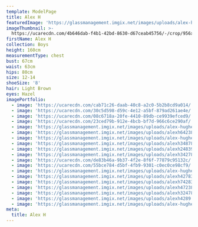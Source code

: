 ```yaml
---
template: ModelPage
title: Alex H
featuredImage: 'https://glassmanagement.imgix.net/images/uploads/alex-hughes-banner.jpg'
imageThumbnail: >-
  https://ucarecdn.com/4b646dab-f4b1-42bd-8630-d67ceab45756/-/crop/956x909/107,44/-/preview/
firstName: Alex H
collection: Boys
height: 160cm
measurementType: chest
bust: 67cm
waist: 63cm
hips: 80cm
size: 12-14
shoeSize: '8'
hair: Light Brown
eyes: Hazel
imagePortfolio:
  - image: 'https://ucarecdn.com/cab71c26-daab-40c8-a2c0-5b2b8cd9a014/'
  - image: 'https://ucarecdn.com/30c5d598-d59c-4e12-a5bf-879ad261ae4e/'
  - image: 'https://ucarecdn.com/08c6718a-20fe-4410-89db-ce9939efced9/'
  - image: 'https://ucarecdn.com/23ced79b-912e-4bcb-bf7d-966c6ce290af/'
  - image: 'https://glassmanagement.imgix.net/images/uploads/alex-hughes.jpg'
  - image: 'https://glassmanagement.imgix.net/images/uploads/alexh6423871329.jpg'
  - image: 'https://glassmanagement.imgix.net/images/uploads/alex-hughes-3.jpg'
  - image: 'https://glassmanagement.imgix.net/images/uploads/alexh348789374.jpg'
  - image: 'https://glassmanagement.imgix.net/images/uploads/alexh248391.jpg'
  - image: 'https://glassmanagement.imgix.net/images/uploads/alexh3427893.jpg'
  - image: 'https://ucarecdn.com/de83b46a-9b37-4f2e-8f6f-77879c95132c/'
  - image: 'https://ucarecdn.com/55bce784-d5bf-4fb9-9301-c0ec0ce98cf9/'
  - image: 'https://glassmanagement.imgix.net/images/uploads/alex-hughes-6.jpg'
  - image: 'https://glassmanagement.imgix.net/images/uploads/alexh42783.jpg'
  - image: 'https://glassmanagement.imgix.net/images/uploads/alexh74283910.jpg'
  - image: 'https://glassmanagement.imgix.net/images/uploads/alexh472389.jpg'
  - image: 'https://glassmanagement.imgix.net/images/uploads/alexh324789302.jpg'
  - image: 'https://glassmanagement.imgix.net/images/uploads/alexh4289.jpg'
  - image: 'https://glassmanagement.imgix.net/images/uploads/alex-hughes-8.jpg'
meta:
  title: Alex H
---
```


